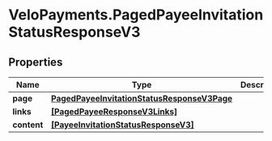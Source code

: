 # VeloPayments.PagedPayeeInvitationStatusResponseV3

## Properties

Name | Type | Description | Notes
------------ | ------------- | ------------- | -------------
**page** | [**PagedPayeeInvitationStatusResponseV3Page**](PagedPayeeInvitationStatusResponseV3Page.md) |  | [optional] 
**links** | [**[PagedPayeeResponseV3Links]**](PagedPayeeResponseV3Links.md) |  | [optional] 
**content** | [**[PayeeInvitationStatusResponseV3]**](PayeeInvitationStatusResponseV3.md) |  | [optional] 


